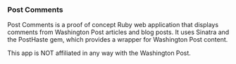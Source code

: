 ### Post Comments

Post Comments is a proof of concept Ruby web application that displays comments from Washington Post articles and blog posts. It uses Sinatra and the PostHaste gem, which provides a wrapper for Washington Post content.

This app is NOT affiliated in any way with the Washington Post.
